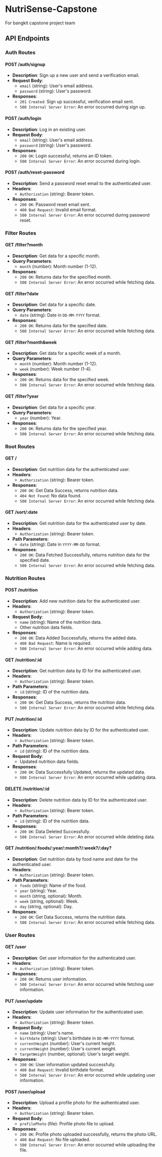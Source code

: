 # NutriSense-Capstone
For bangkit capstone project team

## API Endpoints

### Auth Routes

#### POST /auth/signup
- **Description**: Sign up a new user and send a verification email.
- **Request Body**:
  - `email` (string): User's email address.
  - `password` (string): User's password.
- **Responses**:
  - `201 Created`: Sign up successful, verification email sent.
  - `500 Internal Server Error`: An error occurred during sign up.

#### POST /auth/login
- **Description**: Log in an existing user.
- **Request Body**:
  - `email` (string): User's email address.
  - `password` (string): User's password.
- **Responses**:
  - `200 OK`: Login successful, returns an ID token.
  - `500 Internal Server Error`: An error occurred during login.

#### POST /auth/reset-password
- **Description**: Send a password reset email to the authenticated user.
- **Headers**:
  - `Authorization` (string): Bearer token.
- **Responses**:
  - `200 OK`: Password reset email sent.
  - `400 Bad Request`: Invalid email format.
  - `500 Internal Server Error`: An error occurred during password reset.

### Filter Routes

#### GET /filter?month
- **Description**: Get data for a specific month.
- **Query Parameters**:
  - `month` (number): Month number (1-12).
- **Responses**:
  - `200 OK`: Returns data for the specified month.
  - `500 Internal Server Error`: An error occurred while fetching data.

#### GET /filter?date
- **Description**: Get data for a specific date.
- **Query Parameters**:
  - `date` (string): Date in `DD-MM-YYYY` format.
- **Responses**:
  - `200 OK`: Returns data for the specified date.
  - `500 Internal Server Error`: An error occurred while fetching data.

#### GET /filter?month&week
- **Description**: Get data for a specific week of a month.
- **Query Parameters**:
  - `month` (number): Month number (1-12).
  - `week` (number): Week number (1-4).
- **Responses**:
  - `200 OK`: Returns data for the specified week.
  - `500 Internal Server Error`: An error occurred while fetching data.

#### GET /filter?year
- **Description**: Get data for a specific year.
- **Query Parameters**:
  - `year` (number): Year.
- **Responses**:
  - `200 OK`: Returns data for the specified year.
  - `500 Internal Server Error`: An error occurred while fetching data.

### Root Routes

#### GET /
- **Description**: Get nutrition data for the authenticated user.
- **Headers**:
  - `Authorization` (string): Bearer token.
- **Responses**:
  - `200 OK`: Get Data Success, returns nutrition data.
  - `404 Not Found`: No data found.
  - `500 Internal Server Error`: An error occurred while fetching data.

#### GET /sort/:date
- **Description**: Get nutrition data for the authenticated user by date.
- **Headers**:
  - `Authorization` (string): Bearer token.
- **Path Parameters**:
  - `date` (string): Date in `YYYY-MM-DD` format.
- **Responses**:
  - `200 OK`: Data Fetched Successfully, returns nutrition data for the specified date.
  - `500 Internal Server Error`: An error occurred while fetching data.

### Nutrition Routes

#### POST /nutrition
- **Description**: Add new nutrition data for the authenticated user.
- **Headers**:
  - `Authorization` (string): Bearer token.
- **Request Body**:
  - `name` (string): Name of the nutrition data.
  - Other nutrition data fields.
- **Responses**:
  - `200 OK`: Data Added Successfully, returns the added data.
  - `400 Bad Request`: Name is required.
  - `500 Internal Server Error`: An error occurred while adding data.

#### GET /nutrition/:id
- **Description**: Get nutrition data by ID for the authenticated user.
- **Headers**:
  - `Authorization` (string): Bearer token.
- **Path Parameters**:
  - `id` (string): ID of the nutrition data.
- **Responses**:
  - `200 OK`: Get Data Success, returns the nutrition data.
  - `500 Internal Server Error`: An error occurred while fetching data.

#### PUT /nutrition/:id
- **Description**: Update nutrition data by ID for the authenticated user.
- **Headers**:
  - `Authorization` (string): Bearer token.
- **Path Parameters**:
  - `id` (string): ID of the nutrition data.
- **Request Body**:
  - Updated nutrition data fields.
- **Responses**:
  - `200 OK`: Data Successfully Updated, returns the updated data.
  - `500 Internal Server Error`: An error occurred while updating data.

#### DELETE /nutrition/:id
- **Description**: Delete nutrition data by ID for the authenticated user.
- **Headers**:
  - `Authorization` (string): Bearer token.
- **Path Parameters**:
  - `id` (string): ID of the nutrition data.
- **Responses**:
  - `200 OK`: Data Deleted Successfully.
  - `500 Internal Server Error`: An error occurred while deleting data.

#### GET /nutrition/:foods/:year/:month?/:week?/:day?
- **Description**: Get nutrition data by food name and date for the authenticated user.
- **Headers**:
  - `Authorization` (string): Bearer token.
- **Path Parameters**:
  - `foods` (string): Name of the food.
  - `year` (string): Year.
  - `month` (string, optional): Month.
  - `week` (string, optional): Week.
  - `day` (string, optional): Day.
- **Responses**:
  - `200 OK`: Get Data Success, returns the nutrition data.
  - `500 Internal Server Error`: An error occurred while fetching data.

### User Routes

#### GET /user
- **Description**: Get user information for the authenticated user.
- **Headers**:
  - `Authorization` (string): Bearer token.
- **Responses**:
  - `200 OK`: Returns user information.
  - `500 Internal Server Error`: An error occurred while fetching user information.

#### PUT /user/update
- **Description**: Update user information for the authenticated user.
- **Headers**:
  - `Authorization` (string): Bearer token.
- **Request Body**:
  - `name` (string): User's name.
  - `birthdate` (string): User's birthdate in `DD-MM-YYYY` format.
  - `currentHeight` (number): User's current height.
  - `currentWeight` (number): User's current weight.
  - `targetWeight` (number, optional): User's target weight.
- **Responses**:
  - `200 OK`: User information updated successfully.
  - `400 Bad Request`: Invalid birthdate format.
  - `500 Internal Server Error`: An error occurred while updating user information.

#### POST /user/upload
- **Description**: Upload a profile photo for the authenticated user.
- **Headers**:
  - `Authorization` (string): Bearer token.
- **Request Body**:
  - `profilePhoto` (file): Profile photo file to upload.
- **Responses**:
  - `200 OK`: Profile photo uploaded successfully, returns the photo URL.
  - `400 Bad Request`: No file uploaded.
  - `500 Internal Server Error`: An error occurred while uploading the file.
